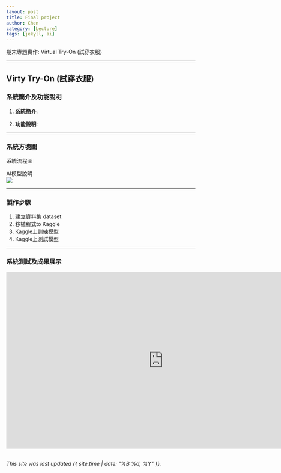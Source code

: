 ```yaml
---
layout: post
title: Final project
author: Chen
category: [Lecture]
tags: [jekyll, ai]
---
```


期末專題實作: Virtual Try-On (試穿衣服)

---
## Virty Try-On (試穿衣服)

### 系統簡介及功能說明

1. **系統簡介**:

2. **功能說明**:

---
### 系統方塊圖
系統流程圖<br>
![]()

AI模型說明<br>
![](https://github.com/rkuo2000/AI-course/blob/gh-pages/images/stock_dqn.png?raw=true)

---
### 製作步驟

1. 建立資料集 dataset
2. 移植程式to Kaggle
3. Kaggle上訓練模型
4. Kaggle上測試模型

---
### 系統測試及成果展示


<iframe width="835" height="470" src="https://www.youtube.com/embed/DtzN5vtEgOk" title="RL-Robocar" frameborder="0" allow="accelerometer; autoplay; clipboard-write; encrypted-media; gyroscope; picture-in-picture" allowfullscreen></iframe>

<br>
<br>

*This site was last updated {{ site.time | date: "%B %d, %Y" }}.*

